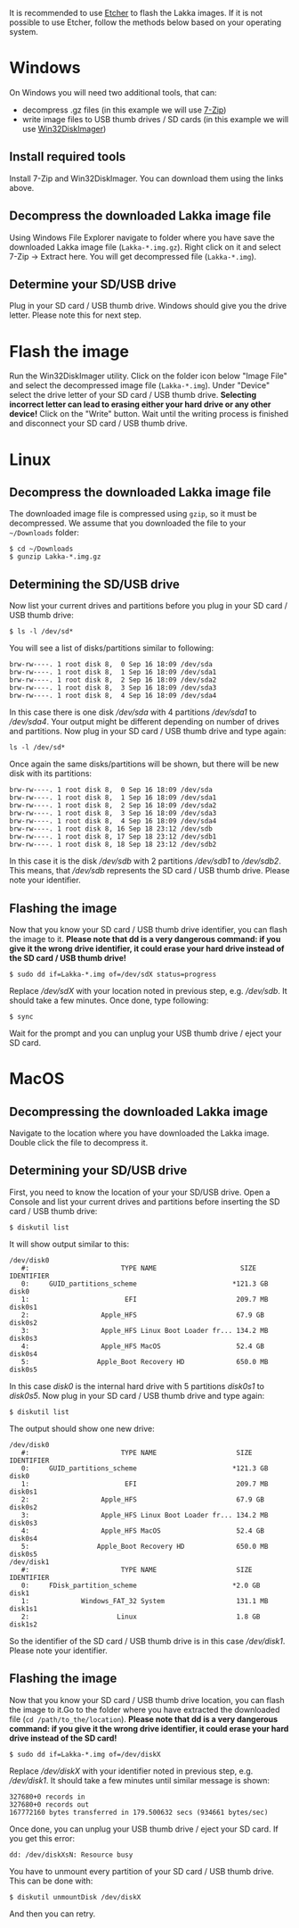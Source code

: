 It is recommended to use [Etcher](https://etcher.io/) to flash the Lakka images. If it is not possible to use Etcher, follow the methods below based on your operating system.

# Windows
On Windows you will need two additional tools, that can:
- decompress .gz files (in this example we will use [7-Zip](https://www.7-zip.org/))
- write image files to USB thumb drives / SD cards (in this example we will use [Win32DiskImager](https://sourceforge.net/projects/win32diskimager/))

## Install required tools
Install 7-Zip and Win32DiskImager. You can download them using the links above.
## Decompress the downloaded Lakka image file
Using Windows File Explorer navigate to folder where you have save the downloaded Lakka image file (`Lakka-*.img.gz`). Right click on it and select 7-Zip -> Extract here. You will get decompressed file (`Lakka-*.img`).

## Determine your SD/USB drive
Plug in your SD card / USB thumb drive. Windows should give you the drive letter. Please note this for next step.

# Flash the image
Run the Win32DiskImager utility. Click on the folder icon below "Image File" and select the decompressed image file (`Lakka-*.img`). Under "Device" select the drive letter of your SD card / USB thumb drive. **Selecting incorrect letter can lead to erasing either your hard drive or any other device!** Click on the "Write" button. Wait until the writing process is finished and disconnect your SD card / USB thumb drive.

# Linux
## Decompress the downloaded Lakka image file
The downloaded image file is compressed using `gzip`, so it must be decompressed. We assume that you downloaded the file to your `~/Downloads` folder:
```
$ cd ~/Downloads
$ gunzip Lakka-*.img.gz
```

## Determining the SD/USB drive
Now list your current drives and partitions before you plug in your SD card / USB thumb drive:
```
$ ls -l /dev/sd*
```
You will see a list of disks/partitions similar to following:
```
brw-rw----. 1 root disk 8,  0 Sep 16 18:09 /dev/sda
brw-rw----. 1 root disk 8,  1 Sep 16 18:09 /dev/sda1
brw-rw----. 1 root disk 8,  2 Sep 16 18:09 /dev/sda2
brw-rw----. 1 root disk 8,  3 Sep 16 18:09 /dev/sda3
brw-rw----. 1 root disk 8,  4 Sep 16 18:09 /dev/sda4
```
In this case there is one disk _/dev/sda_ with 4 partitions _/dev/sda1_ to _/dev/sda4_. Your output might be different depending on number of drives and partitions.
Now plug in your SD card / USB thumb drive and type again:
```
ls -l /dev/sd*
```
Once again the same disks/partitions will be shown, but there will be new disk with its partitions:
```
brw-rw----. 1 root disk 8,  0 Sep 16 18:09 /dev/sda
brw-rw----. 1 root disk 8,  1 Sep 16 18:09 /dev/sda1
brw-rw----. 1 root disk 8,  2 Sep 16 18:09 /dev/sda2
brw-rw----. 1 root disk 8,  3 Sep 16 18:09 /dev/sda3
brw-rw----. 1 root disk 8,  4 Sep 16 18:09 /dev/sda4
brw-rw----. 1 root disk 8, 16 Sep 18 23:12 /dev/sdb
brw-rw----. 1 root disk 8, 17 Sep 18 23:12 /dev/sdb1
brw-rw----. 1 root disk 8, 18 Sep 18 23:12 /dev/sdb2
```
In this case it is the disk _/dev/sdb_ with 2 partitions _/dev/sdb1_ to _/dev/sdb2_. This means, that _/dev/sdb_ represents the SD card / USB thumb drive. Please note your identifier.

## Flashing the image
Now that you know your SD card / USB thumb drive identifier, you can flash the image to it.
**Please note that dd is a very dangerous command: if you give it the wrong drive identifier, it could erase your hard drive instead of the SD card / USB thumb drive!**
```
$ sudo dd if=Lakka-*.img of=/dev/sdX status=progress
```
Replace _/dev/sdX_ with your location noted in previous step, e.g. _/dev/sdb_. It should take a few minutes. Once done, type following:
```
$ sync
```
Wait for the prompt and you can unplug your USB thumb drive / eject your SD card.

# MacOS

## Decompressing the downloaded Lakka image
Navigate to the location where you have downloaded the Lakka image. Double click the file to decompress it.

## Determining your SD/USB drive
First, you need to know the location of your your SD/USB drive. Open a Console and list your current drives and partitions before inserting the SD card / USB thumb drive:
```
$ diskutil list
```
It will show output similar to this:
```
/dev/disk0
   #:                       TYPE NAME                     SIZE      IDENTIFIER
   0:     GUID_partitions_scheme                        *121.3 GB   disk0
   1:                        EFI                         209.7 MB   disk0s1
   2:                  Apple_HFS                         67.9 GB    disk0s2
   3:                  Apple_HFS Linux Boot Loader fr... 134.2 MB   disk0s3
   4:                  Apple_HFS MacOS                   52.4 GB    disk0s4
   5:                 Apple_Boot Recovery HD             650.0 MB   disk0s5
```
In this case _disk0_ is the internal hard drive with 5 partitions _disk0s1_ to _disk0s5_. Now plug in your SD card / USB thumb drive and type again:
```
$ diskutil list
```
The output should show one new drive:
```
/dev/disk0
   #:                       TYPE NAME                    SIZE       IDENTIFIER
   0:     GUID_partitions_scheme                        *121.3 GB   disk0
   1:                        EFI                         209.7 MB   disk0s1
   2:                  Apple_HFS                         67.9 GB    disk0s2
   3:                  Apple_HFS Linux Boot Loader fr... 134.2 MB   disk0s3
   4:                  Apple_HFS MacOS                   52.4 GB    disk0s4
   5:                 Apple_Boot Recovery HD             650.0 MB   disk0s5
/dev/disk1
   #:                       TYPE NAME                    SIZE       IDENTIFIER
   0:     FDisk_partition_scheme                        *2.0 GB     disk1
   1:             Windows_FAT_32 System                  131.1 MB   disk1s1
   2:                      Linux                         1.8 GB     disk1s2
```
So the identifier of the SD card / USB thumb drive is in this case _/dev/disk1_. Please note your identifier.

## Flashing the image
Now that you know your SD card / USB thumb drive location, you can flash the image to it.Go to the folder where you have extracted the downloaded file (`cd /path/to_the/location`).
**Please note that dd is a very dangerous command: if you give it the wrong drive identifier, it could erase your hard drive instead of the SD card!**
```
$ sudo dd if=Lakka-*.img of=/dev/diskX
```
Replace _/dev/diskX_ with your identifier noted in previous step, e.g. _/dev/disk1_. It should take a few minutes until similar message is shown:
```
327680+0 records in
327680+0 records out
167772160 bytes transferred in 179.500632 secs (934661 bytes/sec)
```
Once done, you can unplug your USB thumb drive / eject your SD card.
If you get this error:
```
dd: /dev/diskXsN: Resource busy
```
You have to unmount every partition of your SD card / USB thumb drive. This can be done with:
```
$ diskutil unmountDisk /dev/diskX
```
And then you can retry.